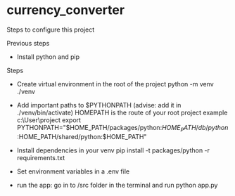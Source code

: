 # currency_converter

Steps to configure this project

Previous steps
- Install python and pip

Steps
- Create virtual environment in the root of the project python -m venv ./venv

- Add important paths to $PYTHONPATH (advise: add it in ./venv/bin/activate) HOMEPATH is the route of your root project example c:\User\project export PYTHONPATH="$HOME_PATH/packages/python:$HOME_PATH/db/python:$HOME_PATH/shared/python:$HOME_PATH"

- Install dependencies in your venv pip install -t packages/python -r requirements.txt

- Set environment variables in a .env file

- run the app: go in to /src folder in the terminal and run python app.py